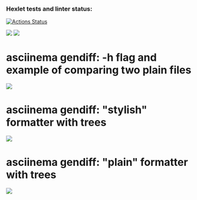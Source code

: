 ### Hexlet tests and linter status:
[![Actions Status](https://github.com/Anxieye/python-project-50/workflows/hexlet-check/badge.svg)](https://github.com/Anxieye/python-project-50/actions)


<a href="https://codeclimate.com/github/Anxieye/python-project-50/maintainability"><img src="https://api.codeclimate.com/v1/badges/188b24689a96b9855249/maintainability" /></a>
<a href="https://codeclimate.com/github/Anxieye/python-project-50/test_coverage"><img src="https://api.codeclimate.com/v1/badges/188b24689a96b9855249/test_coverage" /></a>


# asciinema gendiff: -h flag and example of comparing two plain files 
<a href="https://asciinema.org/a/YKF8L8MMXDYe4QeM9Cp1VZakC" target="_blank"><img src="https://asciinema.org/a/YKF8L8MMXDYe4QeM9Cp1VZakC.svg" /></a>

# asciinema gendiff: "stylish" formatter with trees
<a href="https://asciinema.org/a/8JNNc1JOlxuiEFnagaMm8z5aE" target="_blank"><img src="https://asciinema.org/a/8JNNc1JOlxuiEFnagaMm8z5aE.svg" /></a>

# asciinema gendiff: "plain" formatter with trees
<a href="https://asciinema.org/a/yCWrsKxsURbafEcJHNZXCjObk" target="_blank"><img src="https://asciinema.org/a/yCWrsKxsURbafEcJHNZXCjObk.svg" /></a>